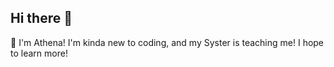 ## Hi there 👋

🪻 I'm Athena! I'm kinda new to coding, and my Syster is teaching me! I hope to learn more!
